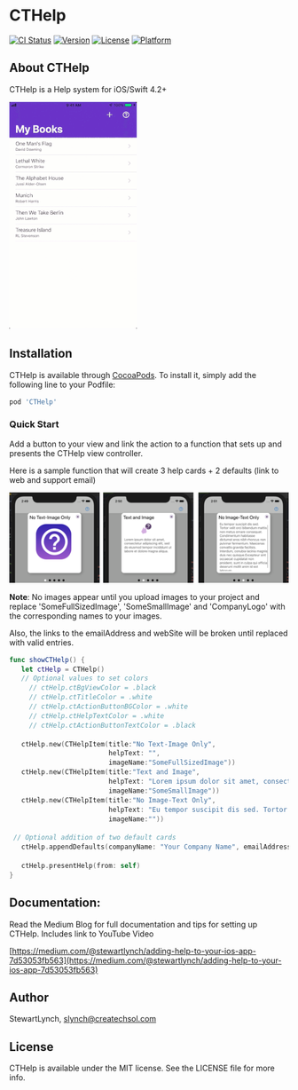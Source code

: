 # CTHelp

[![CI Status](https://img.shields.io/travis/StewartLynch/CTHelp.svg?style=flat)](https://travis-ci.org/StewartLynch/CTHelp)
[![Version](https://img.shields.io/cocoapods/v/CTHelp.svg?style=flat)](https://cocoapods.org/pods/CTHelp)
[![License](https://img.shields.io/cocoapods/l/CTHelp.svg?style=flat)](https://cocoapods.org/pods/CTHelp)
[![Platform](https://img.shields.io/cocoapods/p/CTHelp.svg?style=flat)](https://cocoapods.org/pods/CTHelp)

## About CTHelp

CTHelp is a Help system for iOS/Swift 4.2+

![SampleScreen](SampleScreen.gif)

## Installation

CTHelp is available through [CocoaPods](https://cocoapods.org). To install
it, simply add the following line to your Podfile:

```ruby
pod 'CTHelp'
```

### Quick Start

Add a button to your view and link the action to a function that sets up and presents the CTHelp view controller.

Here is a sample function that will create 3 help cards + 2 defaults (link to web and support email)

![helpScreens](helpScreens.png)

**Note**: No images appear until you upload images to your project and replace 'SomeFullSizedImage', 'SomeSmallImage' and 'CompanyLogo' with the corresponding names to your images.

Also, the links to the emailAddress and webSite will be broken until replaced  with valid entries.

```swift
func showCTHelp() {
   let ctHelp = CTHelp()
   // Optional values to set colors
     // ctHelp.ctBgViewColor = .black
     // ctHelp.ctTitleColor = .white
     // ctHelp.ctActionButtonBGColor = .white
     // ctHelp.ctHelpTextColor = .white
     // ctHelp.ctActionButtonTextColor = .black

   ctHelp.new(CTHelpItem(title:"No Text-Image Only",
                         helpText: "",
                         imageName:"SomeFullSizedImage"))
   ctHelp.new(CTHelpItem(title:"Text and Image",
                         helpText: "Lorem ipsum dolor sit amet, consectetur adipiscing elit, sed do eiusmod tempor incididunt ut labore et dolore magna aliqua.",
                         imageName:"SomeSmallImage"))
   ctHelp.new(CTHelpItem(title:"No Image-Text Only",
                         helpText: "Eu tempor suscipit dis sed. Tortor velit orci bibendum mattis non metus ornare consequat. Condimentum habitasse dictumst eros nibh rhoncus non pulvinar fermentum. Maecenas convallis gravida facilisis. Interdum, conubia lacinia magnis duis nec quisque.Excepteur sint occaecat cupidatat non proident, sunt in culpa qui officia deserunt mollit anim id est laborum.",
                         imageName:""))

 // Optional addition of two default cards
   ctHelp.appendDefaults(companyName: "Your Company Name", emailAddress: "yourContactEmail@somewhere.com", data: nil, webSite: "https://www.yourWebsite.com", companyImageName: "CompanyLogo")

   ctHelp.presentHelp(from: self)
}
```



## Documentation:

Read the Medium Blog for full documentation and tips for setting up CTHelp.  Includes link to YouTube Video

[https://medium.com/@stewartlynch/adding-help-to-your-ios-app-7d53053fb563](https://medium.com/@stewartlynch/adding-help-to-your-ios-app-7d53053fb563)

## Author

StewartLynch, slynch@createchsol.com

## License

CTHelp is available under the MIT license. See the LICENSE file for more info.
